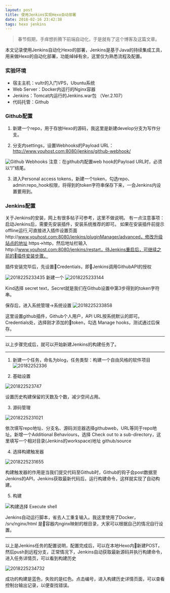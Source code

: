 ```yaml
---
layout: post
title: 使用Jenkins实现Hexo自动部署
date: 2018-02-16 23:42:38
tags: hexo jenkins
---
```

> 春节假期，手痒想折腾下前端自动化，于是就有了这个博客及这篇文章。

本文记录使用Jenkins自动化Hexo的部署，Jenkins是基于Java的持续集成工具，用来做Hexo的自动化部署，功能绰绰有余，这里仅为熟悉流程及配置。

### 实验环境

* 宿主主机：vultr的入门VPS，Ubuntu系统
* Web Server：Docker内运行的Nginx容器
* Jenkins：Tomcat内运行的Jenkins.war包  （Ver.2.107）
* 代码托管：Github

### Github配置

1. 新建一个repo，用于存放Hexo的源码，我这里是新建develop分支为写作分支。

2. 分支内settings，设置Webhooks的Payload URL：http://www.youhost.com:8080/jenkins/github-webhook/  

![Github Webhooks](http://p4j8u5n0f.bkt.clouddn.com/2018222145338.jpg)
注意：在github内配置web hook的Payload URL时，必须以“/”结尾。

3. 进入Personal access tokens，新建一个token，勾选repo、admin:repo_hook权限，将得到的token字符串保存下来，一会Jenkins内设置要用到。

### Jenkins配置

关于Jenkins的安装，网上有很多帖子可参考，这里不做说明。
有一点注意事项：启动Jenkins后，需要先安装插件，安装系统推荐的即可。
如果在安装插件前提示offline运行,可直接进入插件设置页面http://www.youhost.com:8080/jenkins/pluginManager/advanced，修改升级站点的地址 https->http，然后地址栏输入http://www.youhost.com:8080/jenkins/restart，待Jenkins重启后，可继续之前的插件安装步骤。

插件安装完毕后，先设置Credentials，即Jenkins调用GithubAPI的授权

![2018225233435](http://p4j8u5n0f.bkt.clouddn.com/2018225233435.png)
新建一个
![2018225233144](http://p4j8u5n0f.bkt.clouddn.com/2018225233144.jpg)

Kind选择 secret text，Secret就是我们在Github设置中第3步得到的token字符串。

保存后，进入系统管理->系统设置
![2018225233858](http://p4j8u5n0f.bkt.clouddn.com/2018225233858.jpg)

这里设置github插件，Github个人用户，API URL按系统默认的即可。Credentials处，选择刚才添加的token，勾选 Manage hooks，测试通过后保存。

----

以上步骤完成后，就可以开始新建Jenkins的构建任务了。

----

1. 新建一个任务，命名为blog，任务类型：构建一个自由风格的软件项目![20182252336](http://p4j8u5n0f.bkt.clouddn.com/20182252336.png)

2. 基础设置

![201822523747](http://p4j8u5n0f.bkt.clouddn.com/201822523747.png)

设置历史构建保留的天数及个数，减少空间占用。

3. 源码管理

![2018225231021](http://p4j8u5n0f.bkt.clouddn.com/2018225231021.png)

依次填写repo地址、分支名、源码浏览器选择githubweb，URL等同于repo地址。新增一个Additional Behaviours，选择 Check out to a sub-directory，这里填写一个相对目录(Jenkins的workspace)地址  github/source

4. 选择构建触发器

![2018225231655](http://p4j8u5n0f.bkt.clouddn.com/2018225231655.png)

构建触发器的作用是当我们提交代码至Github时，Github的钩子会post数据至Jenkins的API，Jenkins获取最新代码后，运行构建命令，这样就实现了自动构建。

5. 构建

![构建选择 Execute shell](http://p4j8u5n0f.bkt.clouddn.com/2018225231924.png)

Jenkins自动运行脚本，省去人工重复输入。我这里使用了Docker， /srv/nginx/html 是容器内nginx映射的根目录，大家可以根据自己的情况自行设置。

----
以上是Jenkins任务的配置说明，配置完成后，可以在本地Hexo内新建POST，然后push到远程分支，正常情况下，Jenkins自动获取最新源码并执行构建命令，进入任务详情页，可以看到构建历史

![2018225234732](http://p4j8u5n0f.bkt.clouddn.com/2018225234732.jpg)

成功的构建是蓝色，失败的是红色。点击编号，进入构建历史详情页面，可以查看控制台输出记录，以便查找错误。